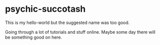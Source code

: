 # psychic-succotash
This is my hello-world but the suggested name was too good.

Going through a lot of tutorials and stuff online.  Maybe some day there will be something good on here.

